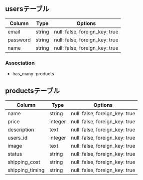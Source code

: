 ## usersテーブル

| Column    | Type    | Options                        |
| --------- | ------- | ------------------------------ |
| email     | string  | null: false, foreign_key: true |
| password  | string  | null: false, foreign_key: true |
| name      | string  | null: false, foreign_key: true |

### Association
- has_many :products


## productsテーブル

| Column          | Type    | Options                        |
| --------------- | ------- | ------------------------------ |
| name            | string  | null: false, foreign_key: true |
| price           | integer | null: false, foreign_key: true |
| description     | text    | null: false, foreign_key: true |
| users_id        | integer | null: false, foreign_key: true |
| image           | text    | null: false, foreign_key: true |
| status          | string  | null: false, foreign_key: true |
| shipping_cost   | string  | null: false, foreign_key: true |
| shipping_timing | string  | null: false, foreign_key: true |